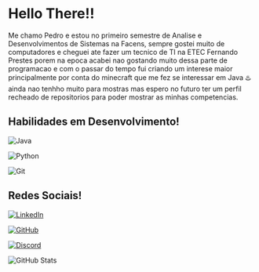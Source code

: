 # Hello There!! 

Me chamo Pedro e estou no primeiro semestre de Analise e Desenvolvimentos de Sistemas na Facens, 
sempre gostei muito de computadores e cheguei ate fazer um tecnico de TI na ETEC Fernando Prestes porem na epoca acabei nao gostando muito dessa parte de programacao e com o passar do tempo fui criando um interese maior principalmente por conta do minecraft que me fez se interessar em Java ♨️ ainda nao tenhho muito para mostras mas espero no futuro ter um perfil recheado de repositorios para poder mostrar as minhas competencias.

## Habilidades em Desenvolvimento!
![Java](https://img.shields.io/badge/java-%23ED8B00.svg?style=for-the-badge&logo=openjdk&logoColor=white)
        
![Python](https://img.shields.io/badge/python-3670A0?style=for-the-badge&logo=python&logoColor=ffdd54)
             
![Git](https://img.shields.io/badge/GIT-E44C30?style=for-the-badge&logo=git&logoColor=white)

## Redes Sociais!
[![LinkedIn](https://img.shields.io/badge/LinkedIn-0077B5?style=for-the-badge&logo=linkedin&logoColor=white)](https://www.linkedin.com/in/pedro-henrique-moraes-simões-bb9891173)

[![GitHub](https://img.shields.io/badge/GitHub-100000?style=for-the-badge&logo=github&logoColor=white)](https://github.com/Pedro-Simoes47)

[![Discord](https://img.shields.io/badge/Discord-7289DA?style=for-the-badge&logo=discord&logoColor=white)](https://discord.com/channels/peterplays47/)

![GitHub Stats](https://github-readme-stats.vercel.app/api?username=Pedro-Simoes&theme=transparent&bg_color=000&border_color=30A3DC&show_icons=true&icon_color=30A3DC&title_color=E94D5F&text_color=FFF)
